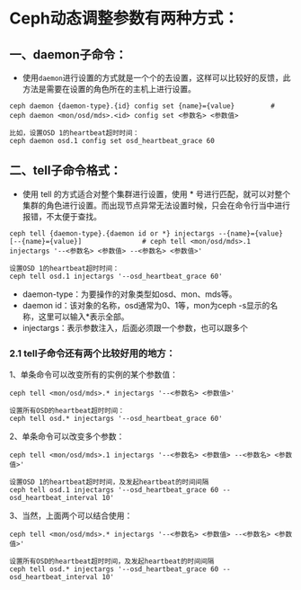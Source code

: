 # Ceph动态调整参数有两种方式：

## 一、daemon子命令：
- 使用`daemon`进行设置的方式就是一个个的去设置，这样可以比较好的反馈，此方法是需要在设置的角色所在的主机上进行设置。
```
ceph daemon {daemon-type}.{id} config set {name}={value}         # ceph daemon <mon/osd/mds>.<id> config set <参数名> <参数值>

比如，设置OSD 1的heartbeat超时时间：
ceph daemon osd.1 config set osd_heartbeat_grace 60
```

## 二、tell子命令格式：
- 使用 tell 的方式适合对整个集群进行设置，使用 * 号进行匹配，就可以对整个集群的角色进行设置。而出现节点异常无法设置时候，只会在命令行当中进行报错，不太便于查找。
```
ceph tell {daemon-type}.{daemon id or *} injectargs --{name}={value} [--{name}={value}]               # ceph tell <mon/osd/mds>.1 injectargs '--<参数名> <参数值> --<参数名> <参数值>'

设置OSD 1的heartbeat超时时间：
ceph tell osd.1 injectargs '--osd_heartbeat_grace 60'
```
- daemon-type：为要操作的对象类型如osd、mon、mds等。
- daemon id：该对象的名称，osd通常为0、1等，mon为ceph -s显示的名称，这里可以输入*表示全部。
- injectargs：表示参数注入，后面必须跟一个参数，也可以跟多个

### 2.1 tell子命令还有两个比较好用的地方：

1、单条命令可以改变所有的实例的某个参数值：
```
ceph tell <mon/osd/mds>.* injectargs '--<参数名> <参数值>'

设置所有OSD的heartbeat超时时间：
ceph tell osd.* injectargs '--osd_heartbeat_grace 60'
```

2、单条命令可以改变多个参数：
```
ceph tell <mon/osd/mds>.1 injectargs '--<参数名> <参数值> --<参数名> <参数值>'

设置OSD 1的heartbeat超时时间，及发起heartbeat的时间间隔
ceph tell osd.1 injectargs '--osd_heartbeat_grace 60 --osd_heartbeat_interval 10'
```

3、当然，上面两个可以结合使用：
```
ceph tell <mon/osd/mds>.* injectargs '--<参数名> <参数值> --<参数名> <参数值>'  

设置所有OSD的heartbeat超时时间，及发起heartbeat的时间间隔
ceph tell osd.* injectargs '--osd_heartbeat_grace 60 --osd_heartbeat_interval 10'
```
